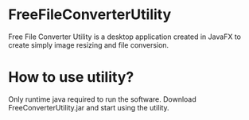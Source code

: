 # FreeFileConverterUtility
Free File Converter Utility is a desktop application created in JavaFX to create simply image resizing and file conversion.

# How to use utility?
Only runtime java required to run the software.
Download FreeConverterUtility.jar and start using the utility.
